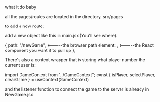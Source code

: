 what it do baby

all the pages/routes are located in the directory: src/pages

to add a new route: 

add a new object like this in main.jsx (You'll see where).
  
  {
    path: "/newGame",          <-----the browser path
    element: <NewGame />,      <-----the React component you want it to pull up
  },


There's also a context wrapper that is storing what player number the current user is: 

  import GameContext from "../GameContext";
  const { isPlayer, selectPlayer, clearGame } = useContext(GameContext)

  and the listener function to connect the game to the server is already in NewGame.jsx 
